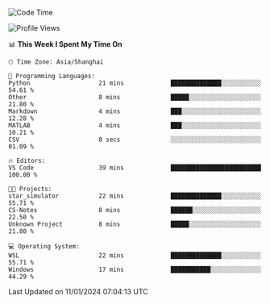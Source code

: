<!--START_SECTION:waka-->
![Code Time](http://img.shields.io/badge/Code%20Time-1%2C446%20hrs%2044%20mins-blue)

![Profile Views](http://img.shields.io/badge/Profile%20Views-0-blue)

📊 **This Week I Spent My Time On** 

```text
🕑︎ Time Zone: Asia/Shanghai

💬 Programming Languages: 
Python                   21 mins             ██████████████░░░░░░░░░░░   54.61 % 
Other                    8 mins              █████░░░░░░░░░░░░░░░░░░░░   21.80 % 
Markdown                 4 mins              ███░░░░░░░░░░░░░░░░░░░░░░   12.28 % 
MATLAB                   4 mins              ███░░░░░░░░░░░░░░░░░░░░░░   10.21 % 
CSV                      0 secs              ░░░░░░░░░░░░░░░░░░░░░░░░░   01.09 % 

🔥 Editors: 
VS Code                  39 mins             █████████████████████████   100.00 % 

🐱‍💻 Projects: 
star_simulator           22 mins             ██████████████░░░░░░░░░░░   55.71 % 
CS-Notes                 8 mins              ██████░░░░░░░░░░░░░░░░░░░   22.50 % 
Unknown Project          8 mins              █████░░░░░░░░░░░░░░░░░░░░   21.80 % 

💻 Operating System: 
WSL                      22 mins             ██████████████░░░░░░░░░░░   55.71 % 
Windows                  17 mins             ███████████░░░░░░░░░░░░░░   44.29 % 
```


 Last Updated on 11/01/2024 07:04:13 UTC
<!--END_SECTION:waka-->